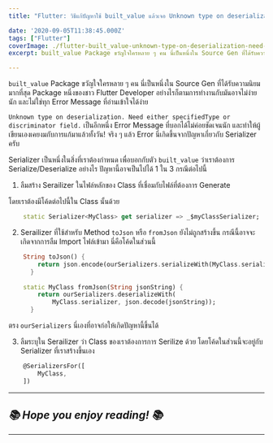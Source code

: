 ```yaml
---
title: "Flutter: วิธีแก้ปัญหาใช้ built_value แล้วเจอ Unknown type on deserialization. Need either specifiedType or discriminator field."

date: '2020-09-05T11:38:45.000Z'
tags: ["Flutter"]
coverImage: ./flutter-built_value-unknown-type-on-deserialization-need-either-specifiedtype-or-discriminator-field/cover.jpeg
excerpt: built_value Package ขวัญใจใครหลาย ๆ คน นี่เป็นหนึ่งใน Source Gen ที่ได้รับความนิยมมากที่สุด Package หนึ่งของชาว Flutter Developer อย่างไรก็ตามการทำงานกับมันอาจไม่ง่ายนัก และไม่ใช่ทุก Error Message ที่อ่านเข้าใจได้ง่าย

---
```


`built_value` Package ขวัญใจใครหลาย ๆ คน นี่เป็นหนึ่งใน Source Gen ที่ได้รับความนิยมมากที่สุด Package หนึ่งของชาว Flutter Developer อย่างไรก็ตามการทำงานกับมันอาจไม่ง่ายนัก และไม่ใช่ทุก Error Message ที่อ่านเข้าใจได้ง่าย

`Unknown type on deserialization. Need either specifiedType or discriminator field.` เป็นอีกหนึ่ง Error Message ที่บอกได้ไม่ค่อยชัดเจนนัก และทำให้ผู้เขียนเองเคยงมกับการแก้มาแล้วทั้งวัน! จริง ๆ แล้ว Error นี่เกิดขึ้นจากปัญหาเกี่ยวกับ Serializer ครับ

Serializer เป็นหนึ่งในสิ่งที่เราต้องกำหนด เพื่อบอกกับตัว `built_value` ว่าเราต้องการ Serialize/Deserialize อย่างไร ปัญหานี้อาจเป็นไปได้ 1 ใน 3 กรณีต่อไปนี้

1) ลืมสร้าง Serailizer ในไฟล์หลักของ Class ที่เชื่อมกับไฟล์ที่ต้องการ Generate

โดยเราต้องมีโค้ดต่อไปนี้ใน Class นั้นด้วย

```dart
    static Serializer<MyClass> get serializer => _$myClassSerializer;
```

2) Serailizer ที่ใช้สำหรับ Method `toJson` หรือ `fromJson` ยังไม่ถูกสร้างขึ้น กรณีนี้อาจจะเกิดจากการลืม Import ไฟล์เข้ามา นี่คือโค้ดในส่วนนี้

```dart
    String toJson() {
    	return json.encode(ourSerializers.serializeWith(MyClass.serializer, 		this));
      }
    
    static MyClass fromJson(String jsonString) {
    	return ourSerializers.deserializeWith(
    		MyClass.serializer, json.decode(jsonString));
      }
```

ตรง `ourSerializers` นี่เองที่อาจก่อให้เกิดปัญหานี้ขึ้นได้

3) ลืมระบุใน Serailizer ว่า Class ของเราต้องการการ Serilize ด้วย โดยโค้ดในส่วนนี้จะอยู่กับ Serializer ที่เราสร้างขึ้นเอง

```dart
    @SerializersFor([
    	MyClass,
    ])
```
---

## *📚 Hope you enjoy reading! 📚*

---
